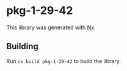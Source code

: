 # pkg-1-29-42

This library was generated with [Nx](https://nx.dev).

## Building

Run `nx build pkg-1-29-42` to build the library.
